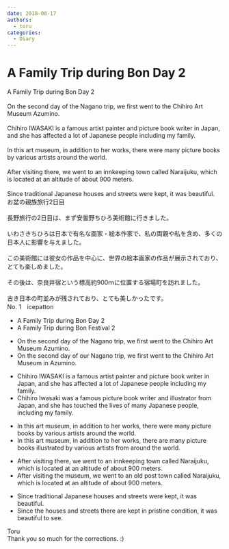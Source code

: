 ```yaml
---
date: 2018-08-17
authors:
  - toru
categories:
  - Diary
---
```


<h1 id="subject_show">A Family Trip during Bon Day 2</h1>
<div class="date" hidden>Aug 17, 2018 22:59</div>
<div id="post"><div id="body_show_ori">
A Family Trip during Bon Day 2<br/><br/>On the second day of the Nagano trip, we first went to the Chihiro Art Museum Azumino.<br/><br/>Chihiro IWASAKI is a famous artist painter and picture book writer in Japan, and she has affected a lot of Japanese people including my family.<br/><br/>In this art museum, in addition to her works, there were many picture books by various artists around the world.<br/><br/>After visiting there, we went to an innkeeping town called Naraijuku, which is located at an altitude of about 900 meters.<br/><br/>Since traditional Japanese houses and streets were kept, it was beautiful.
</div></div>

<!-- more -->

<div id="post_ja"><div id="body_show_mo">
お盆の親族旅行2日目<br/><br/>長野旅行の2日目は、まず安曇野ちひろ美術館に行きました。<br/><br/>いわさきちひろは日本で有名な画家・絵本作家で、私の両親や私を含め、多くの日本人に影響を与えました。<br/><br/>この美術館には彼女の作品を中心に、世界の絵本画家の作品が展示されており、とても楽しめました。<br/><br/>その後は、奈良井宿という標高約900ｍに位置する宿場町を訪れました。<br/><br/>古き日本の町並みが残されており、とても美しかったです。
</div></div>
<div id="block"><div class="first_name"> No. 1　<span class="just_name">icepatton</span></div><div id="block2">
<ul class="correction_field">
<li class="incorrect">A Family Trip during Bon Day 2</li>
<li class="corrected correct">
A Family Trip during Bon <span class="f_blue">Festival </span>2
</li>
</ul>
<ul class="correction_field">
<li class="incorrect">On the second day of the Nagano trip, we first went to the Chihiro Art Museum Azumino.</li>
<li class="corrected correct">
On the second day of <span class="f_blue">our </span>Nagano trip, we first went to the Chihiro Art Museum <span class="f_red">in </span>Azumino.
</li>
</ul>
<ul class="correction_field">
<li class="incorrect">Chihiro IWASAKI is a famous artist painter and picture book writer in Japan, and she has affected a lot of Japanese people including my family.</li>
<li class="corrected correct">
Chihiro I<span class="f_red">wasaki was </span>a famous picture book writer <span class="f_blue">and illustrator</span> <span class="f_blue">from </span>Japan, and she has <span class="f_blue">touched the lives </span>of <span class="f_blue">many </span>Japanese people<span class="f_blue">,</span> including my family.
</li>
</ul>
<ul class="correction_field">
<li class="incorrect">In this art museum, in addition to her works, there were many picture books by various artists around the world.</li>
<li class="corrected correct">
In this art museum, in addition to her works, there <span class="f_blue">are </span>many picture books <span class="f_blue">illustrated </span>by various artists <span class="f_blue">from </span>around the world.
</li>
</ul>
<ul class="correction_field">
<li class="incorrect">After visiting there, we went to an innkeeping town called Naraijuku, which is located at an altitude of about 900 meters.</li>
<li class="corrected correct">
After visiting <span class="f_blue">the museum</span>, we went to <span class="f_blue">an old post town</span> called Naraijuku, which is located at an altitude of about 900 meters.
</li>
</ul>
<ul class="correction_field">
<li class="incorrect">Since traditional Japanese houses and streets were kept, it was beautiful.</li>
<li class="corrected correct">
Since the houses and streets<span class="f_blue"> there</span> are kept <span class="f_blue">in pristine condition</span>, it was beautiful <span class="f_blue">to see</span>.
</li>
</ul>
</div><div class="name"><span class="just_name">Toru</span><br>
Thank you so much for the corrections. :)
</div>
</div>
